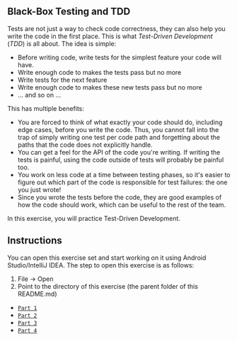 Black-Box Testing and TDD
-----------------------

Tests are not just a way to check code correctness, they can also help you write the code in the first place. This is what _Test-Driven Development_ (_TDD_) is all about. The idea is simple:

- Before writing code, write tests for the simplest feature your code will have.
- Write enough code to makes the tests pass but no more
- Write tests for the next feature
- Write enough code to makes these new tests pass but no more
- ... and so on ...

This has multiple benefits:

- You are forced to think of what exactly your code should do, including edge cases, before you write the code. Thus, you cannot fall into the trap of simply writing one test per code path and forgetting about the paths that the code does not explicitly handle.
- You can get a feel for the API of the code you're writing. If writing the tests is painful, using the code outside of tests will probably be painful too.
- You work on less code at a time between testing phases, so it's easier to figure out which part of the code is responsible for test failures: the one you just wrote!
- Since you wrote the tests before the code, they are good examples of how the code should work, which can be useful to the rest of the team.

In this exercise, you will practice Test-Driven Development.

## Instructions

You can open this exercise set and start working on it using Android Studio/IntelliJ IDEA. The step to open this exercise is as follows:

1. File -> Open 
2. Point to the directory of this exercise (the parent folder of this README.md)

- [`Part 1`](src/ch/epfl/sweng/testing/part1/README.md)
- [`Part 2`](src/ch/epfl/sweng/testing/part2/README.md)
- [`Part 3`](src/ch/epfl/sweng/testing/part3/README.md)
- [`Part 4`](src/ch/epfl/sweng/testing/part4/README.md)
